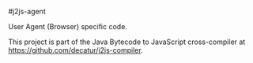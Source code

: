 #j2js-agent

User Agent (Browser) specific code.

This project is part of the Java Bytecode to JavaScript cross-compiler at https://github.com/decatur/j2js-compiler.
